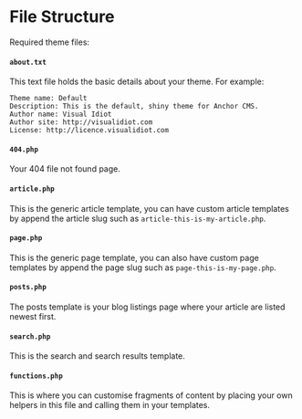# File Structure

Required theme files:

#### `about.txt`

This text file holds the basic details about your theme. For example:

	Theme name: Default
	Description: This is the default, shiny theme for Anchor CMS.
	Author name: Visual Idiot
	Author site: http://visualidiot.com
	License: http://licence.visualidiot.com

#### `404.php`

Your 404 file not found page.

#### `article.php`

This is the generic article template, you can have custom article templates
by append the article slug such as `article-this-is-my-article.php`.

#### `page.php`

This is the generic page template, you can also have custom page templates
by append the page slug such as `page-this-is-my-page.php`.

#### `posts.php`

The posts template is your blog listings page where your article are
listed newest first.

#### `search.php`

This is the search and search results template.

#### `functions.php`

This is where you can customise fragments of content by placing your own helpers
in this file and calling them in your templates.